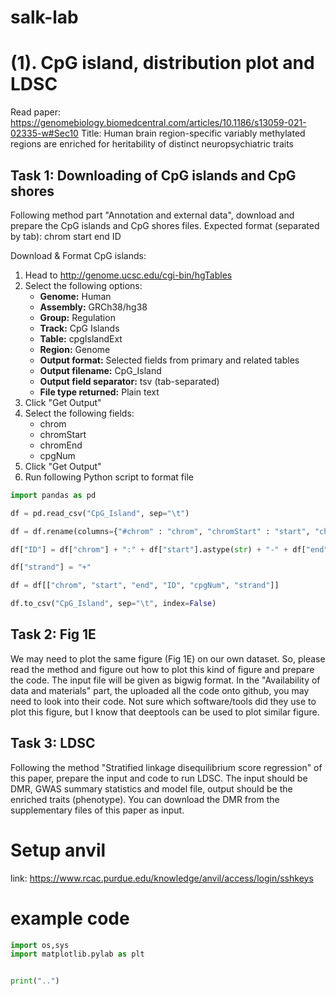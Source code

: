# salk-lab

# (1). CpG island, distribution plot and LDSC
Read paper: https://genomebiology.biomedcentral.com/articles/10.1186/s13059-021-02335-w#Sec10
Title: Human brain region-specific variably methylated regions are enriched for heritability of distinct neuropsychiatric traits

## Task 1: Downloading of CpG islands and CpG shores
Following method part "Annotation and external data", download and prepare the CpG islands and CpG shores files.
Expected format (separated by tab):
chrom   start   end ID

Download & Format CpG islands:
1. Head to http://genome.ucsc.edu/cgi-bin/hgTables
2. Select the following options:
    * **Genome:** Human
    * **Assembly:** GRCh38/hg38
    * **Group:** Regulation
    * **Track:** CpG Islands
    * **Table:** cpgIslandExt
    * **Region:** Genome
    * **Output format:** Selected fields from primary and related tables
    * **Output filename:** CpG_Island
    * **Output field separator:** tsv (tab-separated)
    * **File type returned:** Plain text
3. Click "Get Output"
4. Select the following fields:
    * chrom
    * chromStart
    * chromEnd
    * cpgNum
6. Click "Get Output"
7. Run following Python script to format file
``` python
import pandas as pd

df = pd.read_csv("CpG_Island", sep="\t")

df = df.rename(columns={"#chrom" : "chrom", "chromStart" : "start", "chromEnd" : "end"})

df["ID"] = df["chrom"] + ":" + df["start"].astype(str) + "-" + df["end"].astype(str)

df["strand"] = "+"

df = df[["chrom", "start", "end", "ID", "cpgNum", "strand"]]

df.to_csv("CpG_Island", sep="\t", index=False)
```

## Task 2: Fig 1E
We may need to plot the same figure (Fig 1E) on our own dataset. So, please read the method and figure out how to plot this kind of figure and prepare the code. The input file will be given as bigwig format.
In the "Availability of data and materials" part, the uploaded all the code onto github, you may need to look into their code.
Not sure which software/tools did they use to plot this figure, but I know that deeptools can be used to plot similar figure.

## Task 3: LDSC
Following the method "Stratified linkage disequilibrium score regression" of this paper, prepare the input and code to run LDSC.
The input should be DMR, GWAS summary statistics and model file, output should be the enriched traits (phenotype).
You can download the DMR from the supplementary files of this paper as input.


# Setup anvil
link: https://www.rcac.purdue.edu/knowledge/anvil/access/login/sshkeys


# example code
```python
import os,sys
import matplotlib.pylab as plt


print("..")
```
